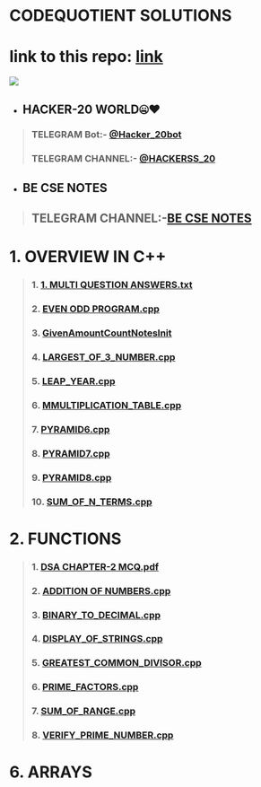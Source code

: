 # CODEQUOTIENT SOLUTIONS
# link to this repo: [link](https://github.com/Rudrakshh/CODEQUOTIENT_SOLUTIONS)
<img src="https://user-images.githubusercontent.com/69029697/123503088-3fcbce80-d66e-11eb-8440-6761becb1c5c.jpg" />

- ## HACKER-20 WORLD🤐♥️
> ###  TELEGRAM Bot:- [@Hacker_20bot](https://t.me/Hacker_20bot)
> ### TELEGRAM CHANNEL:- [@HACKERSS_20](https://t.me/HACKERSS_20)
- ## BE CSE NOTES
> ## TELEGRAM CHANNEL:-[BE CSE NOTES](https://t.me/BE_CSE_NOTES)

# 1. OVERVIEW IN C++
> ### 1. [1. MULTI QUESTION ANSWERS.txt](https://github.com/Rudrakshh/CODEQUOTIENT_SOLUTIONS/blob/main/DATA%20STRUCTURES%20IN%20C%2B%2B/1.%20OVERVIEW%20IN%20C%2B%2B/1.%20MULTI%20QUESTION%20ANSWERS.txt)
> ### 2. [EVEN ODD PROGRAM.cpp](https://github.com/Rudrakshh/CODEQUOTIENT_SOLUTIONS/blob/main/DATA%20STRUCTURES%20IN%20C%2B%2B/1.%20OVERVIEW%20IN%20C%2B%2B/EVEN_ODD_PROGRAM.cpp)
> ### 3. [GivenAmountCountNotesInit](https://github.com/Rudrakshh/CODEQUOTIENT_SOLUTIONS/blob/main/DATA%20STRUCTURES%20IN%20C%2B%2B/1.%20OVERVIEW%20IN%20C%2B%2B/GivenAmountCountNotesInit.cpp)
> ### 4. [LARGEST_OF_3_NUMBER.cpp](https://github.com/Rudrakshh/CODEQUOTIENT_SOLUTIONS/blob/main/DATA%20STRUCTURES%20IN%20C%2B%2B/1.%20OVERVIEW%20IN%20C%2B%2B/LARGEST_OF_3_NUMBER.cpp)
> ### 5. [LEAP_YEAR.cpp](https://github.com/Rudrakshh/CODEQUOTIENT_SOLUTIONS/blob/main/DATA%20STRUCTURES%20IN%20C%2B%2B/1.%20OVERVIEW%20IN%20C%2B%2B/LEAP_YEAR.cpp)
> ### 6. [MMULTIPLICATION_TABLE.cpp](https://github.com/Rudrakshh/CODEQUOTIENT_SOLUTIONS/blob/main/DATA%20STRUCTURES%20IN%20C%2B%2B/1.%20OVERVIEW%20IN%20C%2B%2B/MULTIPLICATION_TABLE.cpp)
> ### 7. [PYRAMID6.cpp](https://github.com/Rudrakshh/CODEQUOTIENT_SOLUTIONS/blob/main/DATA%20STRUCTURES%20IN%20C%2B%2B/1.%20OVERVIEW%20IN%20C%2B%2B/PYRAMID6.cpp)
> ### 8. [PYRAMID7.cpp](https://github.com/Rudrakshh/CODEQUOTIENT_SOLUTIONS/blob/main/DATA%20STRUCTURES%20IN%20C%2B%2B/1.%20OVERVIEW%20IN%20C%2B%2B/PYRAMID7.cpp)
> ### 9. [PYRAMID8.cpp](https://github.com/Rudrakshh/CODEQUOTIENT_SOLUTIONS/blob/main/DATA%20STRUCTURES%20IN%20C%2B%2B/1.%20OVERVIEW%20IN%20C%2B%2B/PYRAMID8.cpp)
> ### 10. [SUM_OF_N_TERMS.cpp](https://github.com/Rudrakshh/CODEQUOTIENT_SOLUTIONS/blob/main/DATA%20STRUCTURES%20IN%20C%2B%2B/1.%20OVERVIEW%20IN%20C%2B%2B/SUM_OF_N_TERMS.cpp)
# 2. FUNCTIONS
> ### 1. [DSA CHAPTER-2 MCQ.pdf](https://github.com/Rudrakshh/CODEQUOTIENT_SOLUTIONS/blob/main/DATA%20STRUCTURES%20IN%20C%2B%2B/2.%20FUNCTIONS/1.%20DSA%20CHAPTER-2%20MCQ.pdf)
> ### 2. [ADDITION OF NUMBERS.cpp](https://github.com/Rudrakshh/CODEQUOTIENT_SOLUTIONS/blob/main/DATA%20STRUCTURES%20IN%20C%2B%2B/2.%20FUNCTIONS/ADDITION%20OF%20NUMBERS.cpp)
> ### 3. [BINARY_TO_DECIMAL.cpp](https://github.com/Rudrakshh/CODEQUOTIENT_SOLUTIONS/blob/main/DATA%20STRUCTURES%20IN%20C%2B%2B/2.%20FUNCTIONS/BINARY_TO_DECIMAL.cpp)
> ### 4. [DISPLAY_OF_STRINGS.cpp](https://github.com/Rudrakshh/CODEQUOTIENT_SOLUTIONS/blob/main/DATA%20STRUCTURES%20IN%20C%2B%2B/2.%20FUNCTIONS/DISPLAY_OF_STRINGS.cpp)
> ### 5. [GREATEST_COMMON_DIVISOR.cpp](https://github.com/Rudrakshh/CODEQUOTIENT_SOLUTIONS/blob/main/DATA%20STRUCTURES%20IN%20C%2B%2B/2.%20FUNCTIONS/GREATEST_COMMON_DIVISOR.cpp)
> ### 6. [PRIME_FACTORS.cpp](https://github.com/Rudrakshh/CODEQUOTIENT_SOLUTIONS/blob/main/DATA%20STRUCTURES%20IN%20C%2B%2B/2.%20FUNCTIONS/PRIME_FACTORS.cpp)
> ### 7. [SUM_OF_RANGE.cpp](https://github.com/Rudrakshh/CODEQUOTIENT_SOLUTIONS/blob/main/DATA%20STRUCTURES%20IN%20C%2B%2B/2.%20FUNCTIONS/SUM_OF_RANGE.cpp)
> ### 8. [VERIFY_PRIME_NUMBER.cpp](https://github.com/Rudrakshh/CODEQUOTIENT_SOLUTIONS/blob/main/DATA%20STRUCTURES%20IN%20C%2B%2B/2.%20FUNCTIONS/VERIFY_PRIME_NUMBER.cpp)
# 6. ARRAYS
